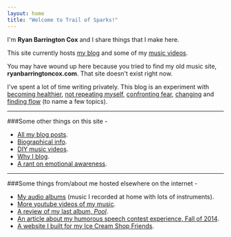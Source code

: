```yaml
---
layout: home
title: "Welcome to Trail of Sparks!"
---
```


I'm **Ryan Barrington Cox** and I share things that I make here.

This site currently hosts [my blog](/posts) and some of my [music videos](music).

You may have wound up here because you tried to find my old music site, **ryanbarringtoncox.com**. That site doesn't exist right now.

I've spent a lot of time writing privately.  This blog is an experiment with [becoming healthier](/sleep-nutrition-exercise/), [not repeating myself](/keeping-it-dry/), [confronting fear](/public-speaking-and-living-with-fear/), [changing](/shifting-intent/) and [finding flow](/flow-breaker/) (to name a few topics).

--------

###Some other things on this site -

- [All my blog posts](/posts).
- [Biographical info](/bio).
- [DIY music videos](/music).
- [Why I blog](/meta-blog).
- [A rant on emotional awareness](/emotional-awareness/).

-------

###Some things from/about me hosted elsewhere on the internet -

- [My audio albums](https://ryanbarringtoncox.bandcamp.com/) (music I recorded at home with lots of instruments).
- [More youtube videos of my music](https://www.youtube.com/user/ryanbarrybarrry).
- [A review of my last album, *Pool*](http://allimarshall.tumblr.com/post/73630833953/playing-pool-with-ryan-barrington-cox).
- [An article about my humorous speech contest experience, Fall of 2014](https://mountainx.com/blogwire/asheville-toastmasters-club-436-members-take-prizes-in-nc-district-competition/).
- [A website I built for my Ice Cream Shop Friends](http://thehopicecreamcafe.com/).
